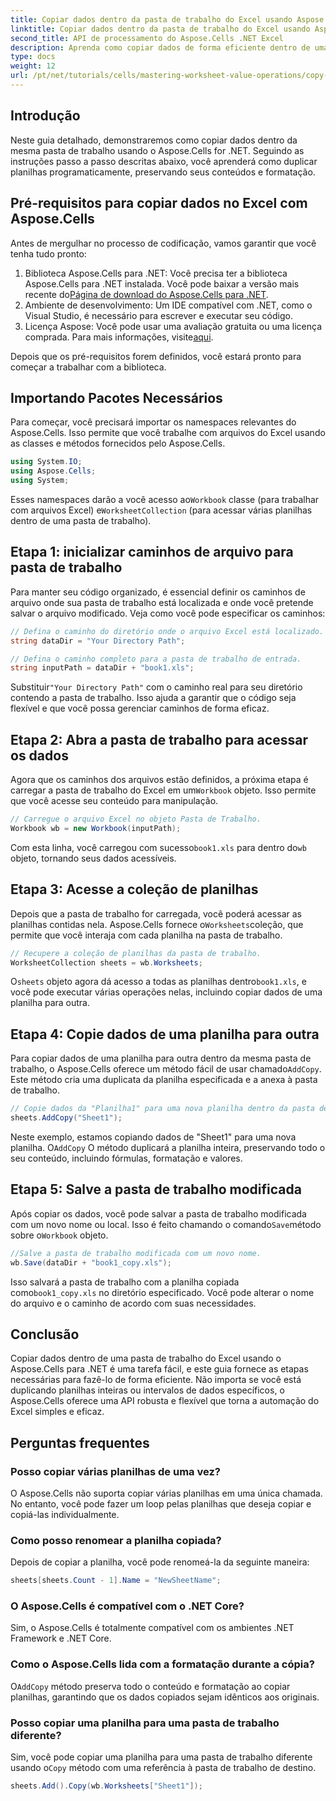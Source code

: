 ```yaml
---
title: Copiar dados dentro da pasta de trabalho do Excel usando Aspose.Cells para .NET
linktitle: Copiar dados dentro da pasta de trabalho do Excel usando Aspose.Cells para .NET
second_title: API de processamento do Aspose.Cells .NET Excel
description: Aprenda como copiar dados de forma eficiente dentro de uma pasta de trabalho do Excel usando o Aspose.Cells for .NET. Siga este guia passo a passo para duplicar planilhas, transferir dados e gerenciar arquivos do Excel com facilidade.
type: docs
weight: 12
url: /pt/net/tutorials/cells/mastering-worksheet-value-operations/copy-data-within-excel-workbook/
---
```

## Introdução

Neste guia detalhado, demonstraremos como copiar dados dentro da mesma pasta de trabalho usando o Aspose.Cells for .NET. Seguindo as instruções passo a passo descritas abaixo, você aprenderá como duplicar planilhas programaticamente, preservando seus conteúdos e formatação.

## Pré-requisitos para copiar dados no Excel com Aspose.Cells

Antes de mergulhar no processo de codificação, vamos garantir que você tenha tudo pronto:

1. Biblioteca Aspose.Cells para .NET: Você precisa ter a biblioteca Aspose.Cells para .NET instalada. Você pode baixar a versão mais recente do[Página de download do Aspose.Cells para .NET](https://releases.aspose.com/cells/net/).
2. Ambiente de desenvolvimento: Um IDE compatível com .NET, como o Visual Studio, é necessário para escrever e executar seu código.
3.  Licença Aspose: Você pode usar uma avaliação gratuita ou uma licença comprada. Para mais informações, visite[aqui](https://purchase.aspose.com/temporary-license/).

Depois que os pré-requisitos forem definidos, você estará pronto para começar a trabalhar com a biblioteca.

## Importando Pacotes Necessários

Para começar, você precisará importar os namespaces relevantes do Aspose.Cells. Isso permite que você trabalhe com arquivos do Excel usando as classes e métodos fornecidos pelo Aspose.Cells.

```csharp
using System.IO;
using Aspose.Cells;
using System;
```

 Esses namespaces darão a você acesso ao`Workbook` classe (para trabalhar com arquivos Excel) e`WorksheetCollection` (para acessar várias planilhas dentro de uma pasta de trabalho).

## Etapa 1: inicializar caminhos de arquivo para pasta de trabalho

Para manter seu código organizado, é essencial definir os caminhos de arquivo onde sua pasta de trabalho está localizada e onde você pretende salvar o arquivo modificado. Veja como você pode especificar os caminhos:

```csharp
// Defina o caminho do diretório onde o arquivo Excel está localizado.
string dataDir = "Your Directory Path";

// Defina o caminho completo para a pasta de trabalho de entrada.
string inputPath = dataDir + "book1.xls";
```

 Substituir`"Your Directory Path"` com o caminho real para seu diretório contendo a pasta de trabalho. Isso ajuda a garantir que o código seja flexível e que você possa gerenciar caminhos de forma eficaz.

## Etapa 2: Abra a pasta de trabalho para acessar os dados

 Agora que os caminhos dos arquivos estão definidos, a próxima etapa é carregar a pasta de trabalho do Excel em um`Workbook` objeto. Isso permite que você acesse seu conteúdo para manipulação.

```csharp
// Carregue o arquivo Excel no objeto Pasta de Trabalho.
Workbook wb = new Workbook(inputPath);
```

 Com esta linha, você carregou com sucesso`book1.xls` para dentro do`wb` objeto, tornando seus dados acessíveis.

## Etapa 3: Acesse a coleção de planilhas

 Depois que a pasta de trabalho for carregada, você poderá acessar as planilhas contidas nela. Aspose.Cells fornece o`Worksheets`coleção, que permite que você interaja com cada planilha na pasta de trabalho.

```csharp
// Recupere a coleção de planilhas da pasta de trabalho.
WorksheetCollection sheets = wb.Worksheets;
```

 O`sheets` objeto agora dá acesso a todas as planilhas dentro`book1.xls`, e você pode executar várias operações nelas, incluindo copiar dados de uma planilha para outra.

## Etapa 4: Copie dados de uma planilha para outra

 Para copiar dados de uma planilha para outra dentro da mesma pasta de trabalho, o Aspose.Cells oferece um método fácil de usar chamado`AddCopy`. Este método cria uma duplicata da planilha especificada e a anexa à pasta de trabalho.

```csharp
// Copie dados da "Planilha1" para uma nova planilha dentro da pasta de trabalho.
sheets.AddCopy("Sheet1");
```

 Neste exemplo, estamos copiando dados de "Sheet1" para uma nova planilha. O`AddCopy` O método duplicará a planilha inteira, preservando todo o seu conteúdo, incluindo fórmulas, formatação e valores.

## Etapa 5: Salve a pasta de trabalho modificada

 Após copiar os dados, você pode salvar a pasta de trabalho modificada com um novo nome ou local. Isso é feito chamando o comando`Save`método sobre o`Workbook` objeto.

```csharp
//Salve a pasta de trabalho modificada com um novo nome.
wb.Save(dataDir + "book1_copy.xls");
```

 Isso salvará a pasta de trabalho com a planilha copiada como`book1_copy.xls` no diretório especificado. Você pode alterar o nome do arquivo e o caminho de acordo com suas necessidades.

## Conclusão

Copiar dados dentro de uma pasta de trabalho do Excel usando o Aspose.Cells para .NET é uma tarefa fácil, e este guia fornece as etapas necessárias para fazê-lo de forma eficiente. Não importa se você está duplicando planilhas inteiras ou intervalos de dados específicos, o Aspose.Cells oferece uma API robusta e flexível que torna a automação do Excel simples e eficaz.

## Perguntas frequentes

### Posso copiar várias planilhas de uma vez?

O Aspose.Cells não suporta copiar várias planilhas em uma única chamada. No entanto, você pode fazer um loop pelas planilhas que deseja copiar e copiá-las individualmente.

### Como posso renomear a planilha copiada?

Depois de copiar a planilha, você pode renomeá-la da seguinte maneira:

```csharp
sheets[sheets.Count - 1].Name = "NewSheetName";
```

### O Aspose.Cells é compatível com o .NET Core?

Sim, o Aspose.Cells é totalmente compatível com os ambientes .NET Framework e .NET Core.

### Como o Aspose.Cells lida com a formatação durante a cópia?

 O`AddCopy` método preserva todo o conteúdo e formatação ao copiar planilhas, garantindo que os dados copiados sejam idênticos aos originais.

### Posso copiar uma planilha para uma pasta de trabalho diferente?

 Sim, você pode copiar uma planilha para uma pasta de trabalho diferente usando o`Copy` método com uma referência à pasta de trabalho de destino.

```csharp
sheets.Add().Copy(wb.Worksheets["Sheet1"]);
```
